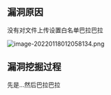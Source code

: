 ## 漏洞原因

没有对文件上传设置白名单巴拉巴拉

![image-20220118012058134.png](/media/images/2022/01/18/cda09f7b-9bf6-4567-bdf7-b21f7f364f04-sF8bw3v5.png)

## 漏洞挖掘过程

先是...然后巴拉巴拉